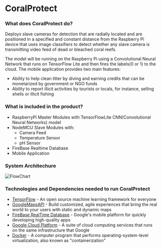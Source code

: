 # CoralProtect
### What does CoralProtect do?

Deploys slave cameras for detection that are radially located and are positioned in a specified and constant distance from the Raspberry   Pi device that uses image classifiers to detect whether any slave camera is transmitting video feed of dead or bleached coral reefs. 

The model will be running on the Raspberry Pi using a Convolutional Neural Network that runs on TensorFlow Lite and then fires the      labels(0 or 1) to the cloud. 
The mobile application provides two main features:
 - Ability to help clean litter by diving and earning credits that can be monetarized by government or NGO funds
 - Ability to report illicit activities by tourists or locals, for instance, selling shells or illicit fishing

### What is included in the product?

- RaspberryPi Master Modules with TensorFlowLite CNN(Convolutional Neural Networks) model
- NodeMCU Slave Modules with:
  - Camera Feed 
  - Temperature Sensor
  - pH Sensor 
- FireBase Realtime Database
- Mobile Application 
 
### System Architechure
![FlowChart](https://github.com/shubham0008/CoralProtect/blob/master/readme/Flowchart.jpg)

### Technologies and Dependencies needed to run CoralProtect

* [TensorFlow] - An open source machine learning framework for everyone
* [GoogleMapsAPI] - Build customized, agile experiences that bring the real world to your users with static and dynamic maps
* [FireBase RealTime Database] - Google's mobile platform for quickly developing high-quality apps
* [Google Cloud Platform] - A suite of cloud computing services that runs on the same infrastructure that Google
* [Docker] - A computer program that performs operating-system-level virtualization, also known as "containerization"

[TensorFlow]: <https://www.tensorflow.org>
[GoogleMapsAPI]: <https://developers.google.com/maps>
[FireBase RealTime Database]: <https://firebase.google.com>
[Google Cloud Platform]: <https://cloud.google.com>
[Docker]: <https://www.docker.com>
